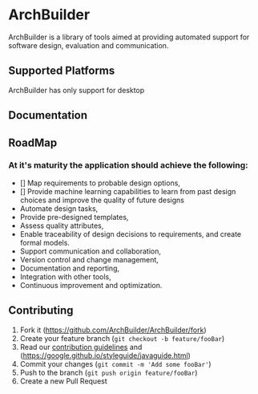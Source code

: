 # ArchBuilder
ArchBuilder is a library of tools aimed at providing automated support for software design, evaluation and communication.

## Supported Platforms
ArchBuilder has only support for desktop

## Documentation

## RoadMap
<h3>At it's maturity the application should achieve the following:</h3>

- [] Map requirements to probable design options,
- [] Provide machine learning capabilities to learn from past design choices and improve the quality of future designs
- Automate design tasks, 
- Provide pre-designed templates, 
- Assess quality attributes, 
- Enable traceability of design decisions to requirements, and create formal models. 
- Support communication and collaboration, 
- Version control and change management,
- Documentation and reporting, 
- Integration with other tools,
- Continuous improvement and optimization.

## Contributing
1. Fork it (<https://github.com/ArchBuilder/ArchBuilder/fork>)
2. Create your feature branch (`git checkout -b feature/fooBar`)
3. Read our [contribution guidelines](.github/CONTRIBUTING.md) and (https://google.github.io/styleguide/javaguide.html)
4. Commit your changes (`git commit -m 'Add some fooBar'`)
5. Push to the branch (`git push origin feature/fooBar`)
6. Create a new Pull Request